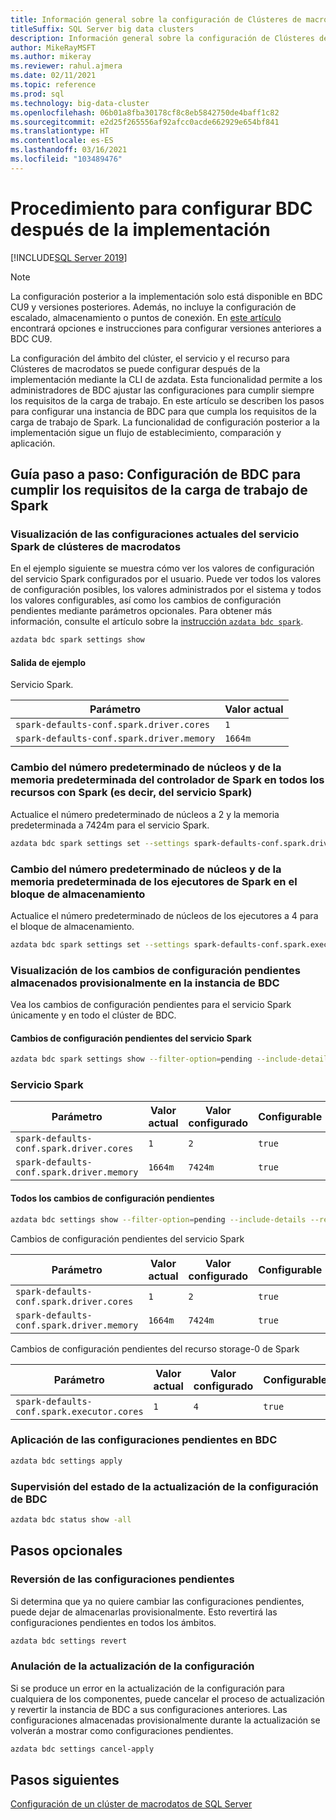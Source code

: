 ```yaml
---
title: Información general sobre la configuración de Clústeres de macrodatos de SQL Server después de la implementación
titleSuffix: SQL Server big data clusters
description: Información general sobre la configuración de Clústeres de macrodatos después de la implementación
author: MikeRayMSFT
ms.author: mikeray
ms.reviewer: rahul.ajmera
ms.date: 02/11/2021
ms.topic: reference
ms.prod: sql
ms.technology: big-data-cluster
ms.openlocfilehash: 06b01a8fba30178cf8c8eb5842750de4baff1c82
ms.sourcegitcommit: e2d25f265556af92afcc0acde662929e654bf841
ms.translationtype: HT
ms.contentlocale: es-ES
ms.lasthandoff: 03/16/2021
ms.locfileid: "103489476"
---
```

# <a name="how-to-configure-bdc-settings-post-deployment"></a>Procedimiento para configurar BDC después de la implementación

[!INCLUDE[SQL Server 2019](../includes/applies-to-version/sqlserver2019.md)]

> [!NOTE]
> La configuración posterior a la implementación solo está disponible en BDC CU9 y versiones posteriores. Además, no incluye la configuración de escalado, almacenamiento o puntos de conexión. En [este artículo](configure-bdc-pre-configuration.md) encontrará opciones e instrucciones para configurar versiones anteriores a BDC CU9.

La configuración del ámbito del clúster, el servicio y el recurso para Clústeres de macrodatos se puede configurar después de la implementación mediante la CLI de azdata. Esta funcionalidad permite a los administradores de BDC ajustar las configuraciones para cumplir siempre los requisitos de la carga de trabajo. En este artículo se describen los pasos para configurar una instancia de BDC para que cumpla los requisitos de la carga de trabajo de Spark. La funcionalidad de configuración posterior a la implementación sigue un flujo de establecimiento, comparación y aplicación.

## <a name="step-by-step-configure-bdc-to-meet-your-spark-workload-requirements"></a>Guía paso a paso: Configuración de BDC para cumplir los requisitos de la carga de trabajo de Spark

### <a name="view-the-current-configurations-of-the-big-data-cluster-spark-service"></a>Visualización de las configuraciones actuales del servicio Spark de clústeres de macrodatos
En el ejemplo siguiente se muestra cómo ver los valores de configuración del servicio Spark configurados por el usuario. Puede ver todos los valores de configuración posibles, los valores administrados por el sistema y todos los valores configurables, así como los cambios de configuración pendientes mediante parámetros opcionales. Para obtener más información, consulte el artículo sobre la [instrucción `azdata bdc spark`](../azdata/reference/reference-azdata-bdc-spark-statement.md).

```bash
azdata bdc spark settings show
```
#### <a name="sample-output"></a>Salida de ejemplo
Servicio Spark. 

|Parámetro|Valor actual|
| --- | --- |
|`spark-defaults-conf.spark.driver.cores`|`1` |
|`spark-defaults-conf.spark.driver.memory`|`1664m` |

### <a name="change-the-default-number-of-cores-and-memory-for-the-spark-driver-across-all-resources-with-spark-ie-for-the-spark-service"></a>Cambio del número predeterminado de núcleos y de la memoria predeterminada del controlador de Spark en todos los recursos con Spark (es decir, del servicio Spark)
Actualice el número predeterminado de núcleos a 2 y la memoria predeterminada a 7424m para el servicio Spark.

```bash
azdata bdc spark settings set --settings spark-defaults-conf.spark.driver.cores=2,spark-defaults-conf.spark.driver.memory=7424m
```

### <a name="change-the-default-number-of-cores-and-memory-for-the-spark-executors-in-the-storage-pool"></a>Cambio del número predeterminado de núcleos y de la memoria predeterminada de los ejecutores de Spark en el bloque de almacenamiento
Actualice el número predeterminado de núcleos de los ejecutores a 4 para el bloque de almacenamiento.

```bash
azdata bdc spark settings set --settings spark-defaults-conf.spark.executor.cores=4 --resource=storage-0
```

### <a name="view-the-pending-settings-changes-staged-in-the-bdc"></a>Visualización de los cambios de configuración pendientes almacenados provisionalmente en la instancia de BDC
Vea los cambios de configuración pendientes para el servicio Spark únicamente y en todo el clúster de BDC.

#### <a name="pending-spark-service-settings"></a>Cambios de configuración pendientes del servicio Spark
```bash
azdata bdc spark settings show --filter-option=pending --include-details
```

### <a name="spark-service"></a>Servicio Spark

|Parámetro|Valor actual|Valor configurado|Configurable|Configurado |Última actualización|
| --- | --- | --- | --- | --- | --- |
|`spark-defaults-conf.spark.driver.cores`|`1`| `2` | `true` | `true` |
|`spark-defaults-conf.spark.driver.memory`|`1664m`| `7424m` | `true` | `true` |

#### <a name="all-pending-settings"></a>Todos los cambios de configuración pendientes
```bash
azdata bdc settings show --filter-option=pending --include-details --recursive
```

Cambios de configuración pendientes del servicio Spark

|Parámetro|Valor actual|Valor configurado|Configurable|Configurado|Última actualización|
| --- | --- | --- | --- | --- | --- |
|`spark-defaults-conf.spark.driver.cores`|`1`| `2` | `true` | `true` |
|`spark-defaults-conf.spark.driver.memory`|`1664m`| `7424m` | `true` | `true` |

Cambios de configuración pendientes del recurso storage-0 de Spark

|Parámetro|Valor actual|Valor configurado|Configurable|Configurado|Última actualización|
| --- | --- | --- | --- | --- | --- |
|`spark-defaults-conf.spark.executor.cores`|`1`| `4` | `true` | `true` |

### <a name="apply-the-pending-settings-to-the-bdc"></a>Aplicación de las configuraciones pendientes en BDC

```bash
azdata bdc settings apply
```

### <a name="monitor-the-status-of-the-bdc-configuration-update"></a>Supervisión del estado de la actualización de la configuración de BDC

```bash
azdata bdc status show -all
```

## <a name="optional-steps"></a>Pasos opcionales

### <a name="revert-pending-configuration-settings"></a>Reversión de las configuraciones pendientes

Si determina que ya no quiere cambiar las configuraciones pendientes, puede dejar de almacenarlas provisionalmente. Esto revertirá las configuraciones pendientes en todos los ámbitos.

```bash
azdata bdc settings revert
```

### <a name="abort-the-configuration-upgrade"></a>Anulación de la actualización de la configuración

Si se produce un error en la actualización de la configuración para cualquiera de los componentes, puede cancelar el proceso de actualización y revertir la instancia de BDC a sus configuraciones anteriores. Las configuraciones almacenadas provisionalmente durante la actualización se volverán a mostrar como configuraciones pendientes.

```bash
azdata bdc settings cancel-apply
```

## <a name="next-steps"></a>Pasos siguientes

[Configuración de un clúster de macrodatos de SQL Server](configure-bdc-overview.md)
